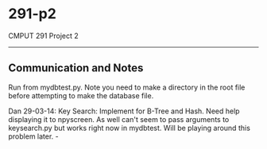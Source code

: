 291-p2
======

CMPUT 291 Project 2

------------------------
Communication and Notes
------------------------

Run from mydbtest.py. Note you need to make a directory in the root file before attempting to make the database file.


Dan 29-03-14: Key Search: Implement for B-Tree and Hash. Need help displaying it to npyscreen. As well can't seem to pass arguments to keysearch.py but works right now in mydbtest. Will be playing around this problem later.  -
